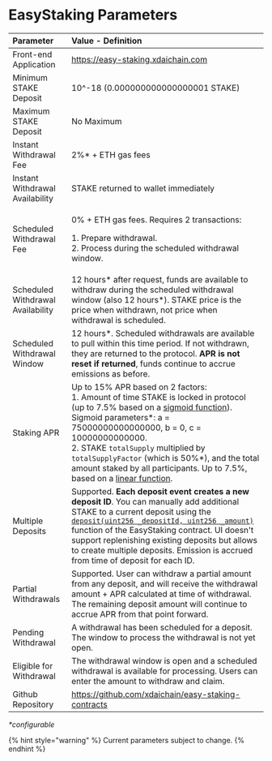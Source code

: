 # EasyStaking Parameters

<table>
  <thead>
    <tr>
      <th style="text-align:left">Parameter</th>
      <th style="text-align:left">Value - Definition</th>
    </tr>
  </thead>
  <tbody>
    <tr>
      <td style="text-align:left">Front-end Application</td>
      <td style="text-align:left"><a href="https://easy-staking.xdaichain.com/">https://easy-staking.xdaichain.com</a>
      </td>
    </tr>
    <tr>
      <td style="text-align:left">Minimum STAKE Deposit</td>
      <td style="text-align:left">10^-18 (0.000000000000000001 STAKE)</td>
    </tr>
    <tr>
      <td style="text-align:left">Maximum STAKE Deposit</td>
      <td style="text-align:left">No Maximum</td>
    </tr>
    <tr>
      <td style="text-align:left">Instant Withdrawal Fee</td>
      <td style="text-align:left">2%* + ETH gas fees</td>
    </tr>
    <tr>
      <td style="text-align:left">Instant Withdrawal Availability</td>
      <td style="text-align:left">STAKE returned to wallet immediately</td>
    </tr>
    <tr>
      <td style="text-align:left">Scheduled Withdrawal Fee</td>
      <td style="text-align:left">
        <p>0% + ETH gas fees. Requires 2 transactions:</p>
        <p>1. Prepare withdrawal.
          <br />2. Process during the scheduled withdrawal window.</p>
      </td>
    </tr>
    <tr>
      <td style="text-align:left">Scheduled Withdrawal Availability</td>
      <td style="text-align:left">12 hours* after request, funds are available to withdraw during the scheduled
        withdrawal window (also 12 hours*). STAKE price is the price when withdrawn,
        not price when withdrawal is scheduled.</td>
    </tr>
    <tr>
      <td style="text-align:left">Scheduled Withdrawal Window</td>
      <td style="text-align:left">12 hours*. Scheduled withdrawals are available to pull within this time
        period. If not withdrawn, they are returned to the protocol. <b>APR is not reset if returned</b>,
        funds continue to accrue emissions as before.</td>
    </tr>
    <tr>
      <td style="text-align:left">Staking APR</td>
      <td style="text-align:left">Up to 15% APR based on 2 factors:
        <br />1. Amount of time STAKE is locked in protocol (up to 7.5% based on a
        <a
        href="https://www.desmos.com/calculator/2xtimbnzqw">sigmoid function</a>). Sigmoid parameters*: a = 75000000000000000, b =
          0, c = 10000000000000.
          <br />2. STAKE <code>totalSupply</code> multiplied by <code>totalSupplyFactor</code> (which
          is 50%*), and the total amount staked by all participants. Up to 7.5%,
          based on a <a href="https://github.com/xdaichain/easy-staking-contracts/blob/d5a477e4faf83d33901737cb461e97954ac4c1ec/contracts/EasyStaking.sol#L440">linear function</a>.</td>
    </tr>
    <tr>
      <td style="text-align:left">Multiple Deposits</td>
      <td style="text-align:left">Supported. <b>Each deposit event creates a new deposit ID</b>. You can
        manually add additional STAKE to a current deposit using the <a href="https://github.com/xdaichain/easy-staking-contracts/blob/d5a477e4faf83d33901737cb461e97954ac4c1ec/contracts/EasyStaking.sol#L223"><code>deposit(uint256 _depositId, uint256 _amount)</code></a> function
        of the EasyStaking contract. UI doesn&apos;t support replenishing existing
        deposits but allows to create multiple deposits. Emission is accrued from
        time of deposit for each ID.</td>
    </tr>
    <tr>
      <td style="text-align:left">Partial Withdrawals</td>
      <td style="text-align:left">Supported. User can withdraw a partial amount from any deposit, and will
        receive the withdrawal amount + APR calculated at time of withdrawal. The
        remaining deposit amount will continue to accrue APR from that point forward.</td>
    </tr>
    <tr>
      <td style="text-align:left">Pending Withdrawal</td>
      <td style="text-align:left">A withdrawal has been scheduled for a deposit. The window to process the
        withdrawal is not yet open.</td>
    </tr>
    <tr>
      <td style="text-align:left">Eligible for Withdrawal</td>
      <td style="text-align:left">The withdrawal window is open and a scheduled withdrawal is available
        for processing. Users can enter the amount to withdraw and claim.</td>
    </tr>
    <tr>
      <td style="text-align:left">Github Repository</td>
      <td style="text-align:left"><a href="https://github.com/xdaichain/easy-staking-contracts">https://github.com/xdaichain/easy-staking-contracts</a>
      </td>
    </tr>
  </tbody>
</table>

_\*configurable_

{% hint style="warning" %}
Current parameters subject to change.
{% endhint %}

